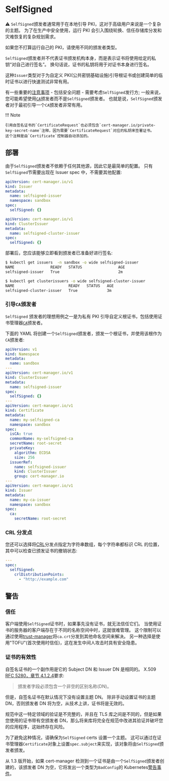 # SelfSigned

⚠️ `SelfSigned`颁发者通常用于在本地引导 PKI，这对于高级用户来说是一个复杂的主题。
为了在生产中安全使用，运行 PKI 会引入围绕轮换、信任存储库分发和灾难恢复的复杂规划需求。

如果您不打算运行自己的 PKI，请使用不同的颁发者类型。

`SelfSigned`颁发者并不代表证书颁发机构本身，而是表示证书将使用给定的私钥“对自己进行签名”。
换句话说，证书的私钥将用于对证书本身进行签名。

这种`Issuer`类型对于为自定义 PKI(公共密钥基础设施)引导根证书或创建简单的临时证书以进行快速测试非常有用。

有一些重要的[注意事项](#caveats) - 包括安全问题 - 需要考虑`SelfSigned`发行方;
一般来说，您可能希望使用[`CA`](./ca.md)颁发者而不是`SelfSigned`颁发者。
也就是说，`SelfSigned`颁发者对于最初引导一个`CA`颁发者非常有用。

!!! Note

    引用自签名证书的`CertificateRequest`也必须包含`cert-manager.io/private-key-secret-name`注释，因为需要`CertificateRequest`对应的私钥来签署证书。
    这个注释是由`Certificate`控制器自动添加的。

## 部署

由于`SelfSigned`颁发者不依赖于任何其他源，因此它是最简单的配置。
只有`SelfSigned`节需要出现在 Issuer spec 中，不需要其他配置:

```yaml
apiVersion: cert-manager.io/v1
kind: Issuer
metadata:
  name: selfsigned-issuer
  namespace: sandbox
spec:
  selfSigned: {}
```

```yaml
apiVersion: cert-manager.io/v1
kind: ClusterIssuer
metadata:
  name: selfsigned-cluster-issuer
spec:
  selfSigned: {}
```

部署后，您应该能够立即看到颁发者已准备好进行签名:

```bash
$ kubectl get issuers  -n sandbox -o wide selfsigned-issuer
NAME                READY   STATUS                AGE
selfsigned-issuer   True                          2m

$ kubectl get clusterissuers -o wide selfsigned-cluster-issuer
NAME                        READY   STATUS   AGE
selfsigned-cluster-issuer   True             3m
```

### 引导`CA`颁发者

`SelfSigned` 颁发者的理想用例之一是为私有 PKI 引导自定义根证书，包括使用证书管理器[`CA`](./ca.md)颁发者。

下面的 YAML 将创建一个`SelfSigned`颁发者，颁发一个根证书，并使用该根作为`CA`颁发者:

```yaml
apiVersion: v1
kind: Namespace
metadata:
  name: sandbox
---
apiVersion: cert-manager.io/v1
kind: ClusterIssuer
metadata:
  name: selfsigned-issuer
spec:
  selfSigned: {}
---
apiVersion: cert-manager.io/v1
kind: Certificate
metadata:
  name: my-selfsigned-ca
  namespace: sandbox
spec:
  isCA: true
  commonName: my-selfsigned-ca
  secretName: root-secret
  privateKey:
    algorithm: ECDSA
    size: 256
  issuerRef:
    name: selfsigned-issuer
    kind: ClusterIssuer
    group: cert-manager.io
---
apiVersion: cert-manager.io/v1
kind: Issuer
metadata:
  name: my-ca-issuer
  namespace: sandbox
spec:
  ca:
    secretName: root-secret
```

### CRL 分发点

您还可以选择将[CRL](https://en.wikipedia.org/wiki/Certificate_revocation_list)分发点指定为字符串数组，每个字符串都标识 CRL 的位置，其中可以检查已颁发证书的撤销状态:

```yaml
---
spec:
  selfSigned:
    crlDistributionPoints:
      - "http://example.com"
```

## 警告

### 信任

客户端使用`SelfSigned`证书时，如果事先没有证书，就无法信任它们。
当使用证书的服务器的客户端存在于不同的名称空间中时，这就很难管理。
这个限制可以通过使用[trust-manager](../projects/trust-manager.md)将`ca.crt`分发到其他命名空间来解决。
另一种选择是使用"TOFU"(首次使用时信任)，这在发生中间人攻击时具有安全隐患。

### 证书的有效性

自签名证书的一个副作用是它的 Subject DN 和 Issuer DN 是相同的。
X.509 [RFC 5280，章节 4.1.2.4](https://tools.ietf.org/html/rfc5280#section-4.1.2.4)要求:

> 颁发者字段必须包含一个非空的区别名称(DN)。

但是，自签名证书在默认情况下没有设置主题 DN。
除非手动设置证书的主题 DN，否则颁发者 DN 将为空，从技术上讲，证书将是无效的。

规范中这一特定领域的验证是不完整的，并且在 TLS 库之间是不同的，但是如果您使用的证书带有空颁发者 DN，那么将来库将完全在规范中改进其验证并破坏您的应用程序，这始终存在风险。

为了避免这种情况，请确保为`SelfSigned` certs 设置一个主题。
这可以通过在证书管理器`Certificate`对象上设置`spec.subject`来实现，该对象将由`SelfSigned`颁发者颁发。

从 1.3 版开始，如果 cert-manager 检测到一个证书是由一个`SelfSigned`颁发者创建的，该颁发者 DN 为空，它将发出一个类型为`BadConfig`的 Kubernetes[警告事件](https://github.com/cert-manager/cert-manager/blob/45befd86966c563663d18848943a1066d9681bf8/pkg/controller/certificaterequests/selfsigned/selfsigned.go#L140)。
